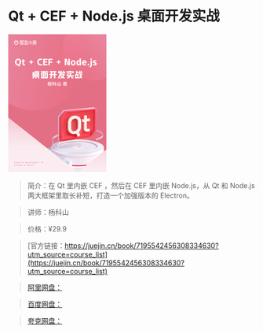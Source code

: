 # Qt + CEF + Node.js 桌面开发实战

![img](../../assets/b0bfa48ed9cd4d1689f4bef7e0d85c13~tplv-k3u1fbpfcp-no-mark_280_280_200_280.png)

> 简介：在 Qt 里内嵌 CEF ，然后在 CEF 里内嵌 Node.js，从 Qt 和 Node.js 两大框架里取长补短，打造一个加强版本的 Electron。

> 讲师：杨科山

> 价格：¥29.9

> [官方链接：https://juejin.cn/book/7195542456308334630?utm_source=course_list](https://juejin.cn/book/7195542456308334630?utm_source=course_list)

> [阿里网盘：]()

> [百度网盘：]()

> [夸克网盘：]()
